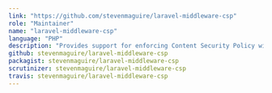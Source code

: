 ```yaml
---
link: "https://github.com/stevenmaguire/laravel-middleware-csp"
role: "Maintainer"
name: "laravel-middleware-csp"
language: "PHP"
description: "Provides support for enforcing Content Security Policy with headers in Laravel responses"
github: stevenmaguire/laravel-middleware-csp
packagist: stevenmaguire/laravel-middleware-csp
scrutinizer: stevenmaguire/laravel-middleware-csp
travis: stevenmaguire/laravel-middleware-csp
---
```

